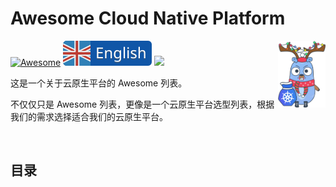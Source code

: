 
# Awesome Cloud Native Platform

<img align="right" src="img/logo.svg" width="15%"/>

[![Awesome](https://jaywcjlove.github.io/sb/ico/awesome.svg)](https://github.com/sindresorhus/awesome)
[![](img/english.svg)](README.md)
![](https://img.shields.io/github/license/inative-io/awesome-cloud-native)

这是一个关于云原生平台的 Awesome 列表。

不仅仅只是 Awesome 列表，更像是一个云原生平台选型列表，根据我们的需求选择适合我们的云原生平台。

<br/>

## 目录